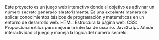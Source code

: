 Este proyecto es un juego web interactivo donde el objetivo es adivinar un número secreto generado aleatoriamente. Es una excelente manera de aplicar conocimientos básicos de programación y matemáticas en un entorno de desarrollo web. HTML: Estructura la página web.
CSS: Proporciona estilos para mejorar la interfaz de usuario.
JavaScript: Añade interactividad al juego y maneja la lógica del número secreto.
